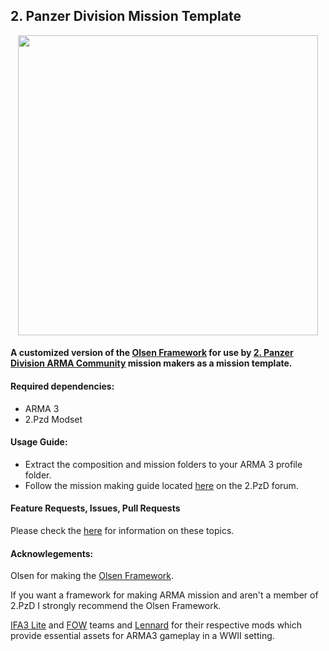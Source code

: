 ## 2. Panzer Division Mission Template

<p align="center">
    <img src="https://c2.staticflickr.com/6/5524/30201576222_3b9546362d_o.png" width="480">
</p>

#### A customized version of the [Olsen Framework](https://github.com/dklollol/Olsen-Framework-Arma-3) for use by [2. Panzer Division ARMA Community](http://2panzer.wixsite.com/home) mission makers as a mission template. 

#### Required dependencies:
* ARMA 3
* 2.Pzd Modset

#### Usage Guide:
* Extract the composition and mission folders to your ARMA 3 profile folder.
* Follow the mission making guide located [here](http://2panzer.forumpro.eu/t437-haas-s-mission-making-guide-for-the-olsen-framework) on the 2.PzD forum.

#### Feature Requests, Issues, Pull Requests
Please check the [here](https://github.com/Drofseh/2PzD_Mission_Template/blob/master/.github/CONTRIBUTING.md) for information on these topics.

#### Acknowlegements:

Olsen for making the [Olsen Framework](https://github.com/dklollol/Olsen-Framework-Arma-3).

If you want a framework for making ARMA mission and aren't a member of 2.PzD I strongly recommend the Olsen Framework.

[IFA3 Lite](https://forums.bistudio.com/forums/topic/190809-iron-front-in-arm3-lite-preview-versions/) and [FOW](https://forums.bistudio.com/forums/topic/198194-faces-of-war-ww2/) teams and [Lennard](https://forums.bistudio.com/forums/topic/200914-len-weapons-pack-for-ifa3-lite/) for their respective mods which provide essential assets for ARMA3 gameplay in a WWII setting.
